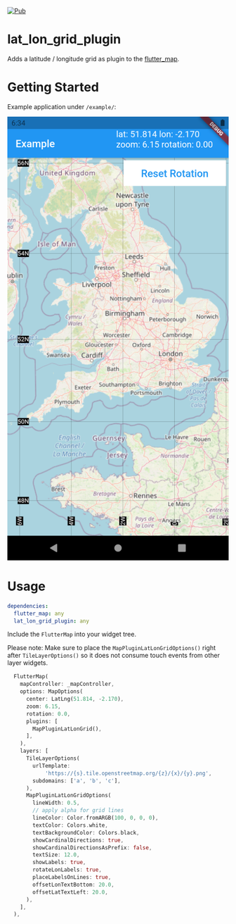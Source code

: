 [![Pub](https://img.shields.io/pub/v/lat_lon_grid_plugin.svg)](https://pub.dev/packages/lat_lon_grid_plugin)

# lat_lon_grid_plugin

Adds a latitude / longitude grid as plugin to the [flutter_map](https://github.com/johnpryan/flutter_map/).

# Getting Started

Example application under `/example/`:

![Example](lat_lon_grid_plugin_example.png)

# Usage

```yaml
dependencies:
  flutter_map: any
  lat_lon_grid_plugin: any
```

Include the `FlutterMap` into your widget tree.

Please note: Make sure to place the `MapPluginLatLonGridOptions()` right after `TileLayerOptions()` so it does not consume touch events from other layer widgets.

```dart
  FlutterMap(
    mapController: _mapController,
    options: MapOptions(
      center: LatLng(51.814, -2.170),
      zoom: 6.15,
      rotation: 0.0,
      plugins: [
        MapPluginLatLonGrid(),
      ],
    ),
    layers: [
      TileLayerOptions(
        urlTemplate:
            'https://{s}.tile.openstreetmap.org/{z}/{x}/{y}.png',
        subdomains: ['a', 'b', 'c'],
      ),
      MapPluginLatLonGridOptions(
        lineWidth: 0.5,
        // apply alpha for grid lines
        lineColor: Color.fromARGB(100, 0, 0, 0),
        textColor: Colors.white,
        textBackgroundColor: Colors.black,
        showCardinalDirections: true,
        showCardinalDirectionsAsPrefix: false,
        textSize: 12.0,
        showLabels: true,
        rotateLonLabels: true,
        placeLabelsOnLines: true,
        offsetLonTextBottom: 20.0,
        offsetLatTextLeft: 20.0,
      ),
    ],
  ),
```
